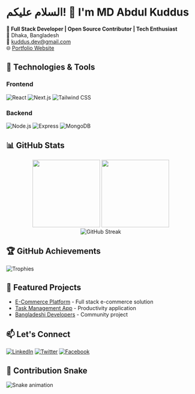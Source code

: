 # السلام عليكم! 👋 I'm MD Abdul Kuddus

**🚀 Full Stack Developer | Open Source Contributor | Tech Enthusiast**  
📍 Dhaka, Bangladesh  
📧 kuddus.dev@gmail.com  
🌐 [Portfolio Website](https://abdulkuddus.dev)  

## 🔧 Technologies & Tools

### Frontend
![React](https://img.shields.io/badge/-React-61DAFB?logo=react&logoColor=white)
![Next.js](https://img.shields.io/badge/-Next.js-000000?logo=next.js&logoColor=white)
![Tailwind CSS](https://img.shields.io/badge/-Tailwind%20CSS-06B6D4?logo=tailwind-css&logoColor=white)

### Backend
![Node.js](https://img.shields.io/badge/-Node.js-339933?logo=node.js&logoColor=white)
![Express](https://img.shields.io/badge/-Express-000000?logo=express&logoColor=white)
![MongoDB](https://img.shields.io/badge/-MongoDB-47A248?logo=mongodb&logoColor=white)

## 📊 GitHub Stats

<div align="center">
  <img height="180em" src="https://github-readme-stats.vercel.app/api?username=AbdulKuddusBD&show_icons=true&theme=dark&count_private=true"/>
  <img height="180em" src="https://github-readme-stats.vercel.app/api/top-langs/?username=AbdulKuddusBD&layout=compact&theme=dark"/>
</div>

<div align="center">
  <img src="https://github-readme-streak-stats.herokuapp.com/?user=AbdulKuddusBD&theme=dark" alt="GitHub Streak"/>
</div>

## 🏆 GitHub Achievements
![Trophies](https://github-profile-trophy.vercel.app/?username=AbdulKuddusBD&theme=onedark&row=2&column=4)

## 🌟 Featured Projects

- [E-Commerce Platform](https://github.com/AbdulKuddusBD/ecommerce) - Full stack e-commerce solution
- [Task Management App](https://github.com/AbdulKuddusBD/task-manager) - Productivity application
- [Bangladeshi Developers](https://github.com/AbdulKuddusBD/bd-devs) - Community project

## 📫 Let's Connect

[![LinkedIn](https://img.shields.io/badge/LinkedIn-0077B5?logo=linkedin&logoColor=white)](https://linkedin.com/in/abdulkuddusbd)
[![Twitter](https://img.shields.io/badge/Twitter-1DA1F2?logo=twitter&logoColor=white)](https://twitter.com/abdulkuddusbd)
[![Facebook](https://img.shields.io/badge/Facebook-1877F2?logo=facebook&logoColor=white)](https://facebook.com/abdulkuddusbd)

## 🐍 Contribution Snake
![Snake animation](https://github.com/AbdulKuddusBD/AbdulKuddusBD/blob/output/github-contribution-grid-snake.svg)
